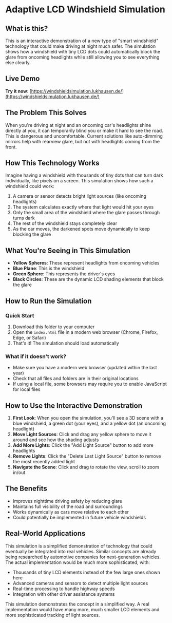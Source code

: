 # Adaptive LCD Windshield Simulation

## What is this?

This is an interactive demonstration of a new type of "smart windshield" technology that could make driving at night much safer. The simulation shows how a windshield with tiny LCD dots could automatically block the glare from oncoming headlights while still allowing you to see everything else clearly.

## Live Demo

**Try it now**: [https://windshieldsimulation.lukhausen.de/](https://windshieldsimulation.lukhausen.de/)

## The Problem This Solves

When you're driving at night and an oncoming car's headlights shine directly at you, it can temporarily blind you or make it hard to see the road. This is dangerous and uncomfortable. Current solutions like auto-dimming mirrors help with rearview glare, but not with headlights coming from the front.

## How This Technology Works

Imagine having a windshield with thousands of tiny dots that can turn dark individually, like pixels on a screen. This simulation shows how such a windshield could work:

1. A camera or sensor detects bright light sources (like oncoming headlights)
2. The system calculates exactly where that light would hit your eyes
3. Only the small area of the windshield where the glare passes through turns dark
4. The rest of the windshield stays completely clear
5. As the car moves, the darkened spots move dynamically to keep blocking the glare

## What You're Seeing in This Simulation

- **Yellow Spheres**: These represent headlights from oncoming vehicles
- **Blue Plane**: This is the windshield
- **Green Sphere**: This represents the driver's eyes
- **Black Circles**: These are the dynamic LCD shading elements that block the glare

## How to Run the Simulation

### Quick Start
1. Download this folder to your computer
2. Open the `index.html` file in a modern web browser (Chrome, Firefox, Edge, or Safari)
3. That's it! The simulation should load automatically

### What if it doesn't work?
- Make sure you have a modern web browser (updated within the last year)
- Check that all files and folders are in their original locations
- If using a local file, some browsers may require you to enable JavaScript for local files

## How to Use the Interactive Demonstration

1. **First Look**: When you open the simulation, you'll see a 3D scene with a blue windshield, a green dot (your eyes), and a yellow dot (an oncoming headlight)
2. **Move Light Sources**: Click and drag any yellow sphere to move it around and see how the shading adjusts
3. **Add More Lights**: Click the "Add Light Source" button to add more headlights
4. **Remove Lights**: Click the "Delete Last Light Source" button to remove the most recently added light
5. **Navigate the Scene**: Click and drag to rotate the view, scroll to zoom in/out

## The Benefits

- Improves nighttime driving safety by reducing glare
- Maintains full visibility of the road and surroundings
- Works dynamically as cars move relative to each other
- Could potentially be implemented in future vehicle windshields

## Real-World Applications

This simulation is a simplified demonstration of technology that could eventually be integrated into real vehicles. Similar concepts are already being researched by automotive companies for next-generation vehicles. The actual implementation would be much more sophisticated, with:

- Thousands of tiny LCD elements instead of the few large ones shown here
- Advanced cameras and sensors to detect multiple light sources
- Real-time processing to handle highway speeds
- Integration with other driver assistance systems

This simulation demonstrates the concept in a simplified way. A real implementation would have many more, much smaller LCD elements and more sophisticated tracking of light sources. 